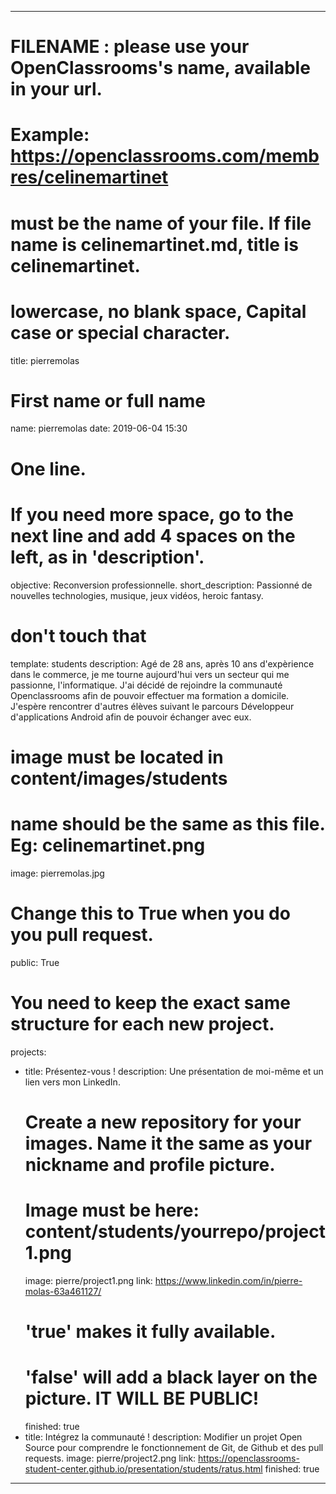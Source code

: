 ---

# FILENAME : please use your OpenClassrooms's name, available in your url.
# Example: https://openclassrooms.com/membres/celinemartinet
# must be the name of your file. If file name is celinemartinet.md, title is celinemartinet.
# lowercase, no blank space, Capital case or special character.
title: pierremolas

# First name or full name
name: pierremolas
date: 2019-06-04 15:30

# One line.
# If you need more space, go to the next line and add 4 spaces on the left, as in 'description'.
objective: Reconversion professionnelle.
short_description: Passionné de nouvelles technologies, musique, jeux vidéos, heroic fantasy.

# don't touch that
template: students
description:
    Agé de 28 ans, après 10 ans d'expèrience dans le commerce, je me tourne aujourd'hui
    vers un secteur qui me passionne, l'informatique.
    J'ai décidé de rejoindre la communauté Openclassrooms afin de pouvoir effectuer ma formation a domicile.
    J'espère rencontrer d'autres élèves suivant le parcours Développeur d'applications Android
    afin de pouvoir échanger avec eux.

# image must be located in content/images/students
# name should be the same as this file. Eg: celinemartinet.png
image: pierremolas.jpg

# Change this to True when you do you pull request.
public: True

# You need to keep the exact same structure for each new project.
projects:
  - title: Présentez-vous !
    description: Une présentation de moi-même et un lien vers mon LinkedIn.
    # Create a new repository for your images. Name it the same as your nickname and profile picture.
    # Image must be here: content/students/yourrepo/project1.png
    image: pierre/project1.png
    link: https://www.linkedin.com/in/pierre-molas-63a461127/
    # 'true' makes it fully available.
    # 'false' will add a black layer on the picture. IT WILL BE PUBLIC!
    finished: true
  - title: Intégrez la communauté !
    description: Modifier un projet Open Source pour comprendre le fonctionnement de Git, de Github et des pull requests. 
    image: pierre/project2.png
    link: https://openclassrooms-student-center.github.io/presentation/students/ratus.html
    finished: true
 ---
